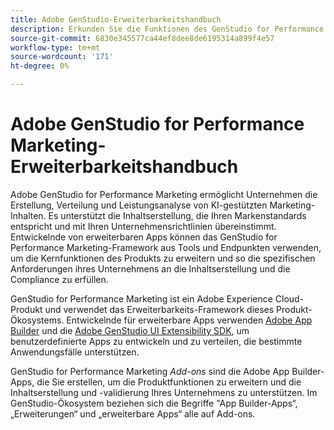 ```yaml
---
title: Adobe GenStudio-Erweiterbarkeitshandbuch
description: Erkunden Sie die Funktionen des GenStudio for Performance Marketing-Erweiterbarkeits-Frameworks.
source-git-commit: 6830e345577ca44ef8dee8de6195314a899f4e57
workflow-type: tm+mt
source-wordcount: '171'
ht-degree: 0%

---
```


# Adobe GenStudio for Performance Marketing-Erweiterbarkeitshandbuch

Adobe GenStudio for Performance Marketing ermöglicht Unternehmen die Erstellung, Verteilung und Leistungsanalyse von KI-gestützten Marketing-Inhalten. Es unterstützt die Inhaltserstellung, die Ihren Markenstandards entspricht und mit Ihren Unternehmensrichtlinien übereinstimmt. Entwickelnde von erweiterbaren Apps können das GenStudio for Performance Marketing-Framework aus Tools und Endpunkten verwenden, um die Kernfunktionen des Produkts zu erweitern und so die spezifischen Anforderungen ihres Unternehmens an die Inhaltserstellung und die Compliance zu erfüllen.

GenStudio for Performance Marketing ist ein Adobe Experience Cloud-Produkt und verwendet das Erweiterbarkeits-Framework dieses Produkt-Ökosystems. Entwickelnde für erweiterbare Apps verwenden [Adobe App Builder](https://developer.adobe.com/app-builder/) und die [Adobe GenStudio UI Extensibility SDK](https://github.com/adobe/genstudio-uix-sdk), um benutzerdefinierte Apps zu entwickeln und zu verteilen, die bestimmte Anwendungsfälle unterstützen.

GenStudio for Performance Marketing _Add-ons_ sind die Adobe App Builder-Apps, die Sie erstellen, um die Produktfunktionen zu erweitern und die Inhaltserstellung und -validierung Ihres Unternehmens zu unterstützen. Im GenStudio-Ökosystem beziehen sich die Begriffe &quot;App Builder-Apps“, „Erweiterungen“ und „erweiterbare Apps“ alle auf Add-ons.
